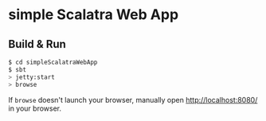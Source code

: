 # simple Scalatra Web App #

## Build & Run ##

```sh
$ cd simpleScalatraWebApp
$ sbt
> jetty:start
> browse
```

If `browse` doesn't launch your browser, manually open [http://localhost:8080/](http://localhost:8080/) in your browser.
